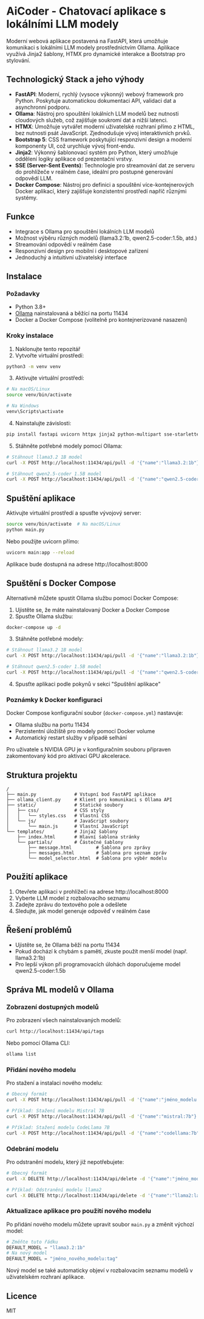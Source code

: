 # AiCoder - Chatovací aplikace s lokálními LLM modely

Moderní webová aplikace postavená na FastAPI, která umožňuje komunikaci s lokálními LLM modely prostřednictvím Ollama. Aplikace využívá Jinja2 šablony, HTMX pro dynamické interakce a Bootstrap pro stylování.

## Technologický Stack a jeho výhody

- **FastAPI**: Moderní, rychlý (vysoce výkonný) webový framework pro Python. Poskytuje automatickou dokumentaci API, validaci dat a asynchronní podporu.
- **Ollama**: Nástroj pro spouštění lokálních LLM modelů bez nutnosti cloudových služeb, což zajišťuje soukromí dat a nižší latenci.
- **HTMX**: Umožňuje vytvářet moderní uživatelské rozhraní přímo z HTML, bez nutnosti psát JavaScript. Zjednodušuje vývoj interaktivních prvků.
- **Bootstrap 5**: CSS framework poskytující responzivní design a moderní komponenty UI, což urychluje vývoj front-endu.
- **Jinja2**: Výkonný šablonovací systém pro Python, který umožňuje oddělení logiky aplikace od prezentační vrstvy.
- **SSE (Server-Sent Events)**: Technologie pro streamování dat ze serveru do prohlížeče v reálném čase, ideální pro postupné generování odpovědí LLM.
- **Docker Compose**: Nástroj pro definici a spouštění více-kontejnerových Docker aplikací, který zajišťuje konzistentní prostředí napříč různými systémy.

## Funkce

- Integrace s Ollama pro spouštění lokálních LLM modelů
- Možnost výběru různých modelů (llama3.2:1b, qwen2.5-coder:1.5b, atd.)
- Streamování odpovědí v reálném čase
- Responzivní design pro mobilní i desktopové zařízení
- Jednoduchý a intuitivní uživatelský interface

## Instalace

### Požadavky

- Python 3.8+
- [Ollama](https://ollama.ai/) nainstalovaná a běžící na portu 11434
- Docker a Docker Compose (volitelně pro kontejnerizované nasazení)

### Kroky instalace

1. Naklonujte tento repozitář
2. Vytvořte virtuální prostředí:

```bash
python3 -m venv venv
```

3. Aktivujte virtuální prostředí:

```bash
# Na macOS/Linux
source venv/bin/activate

# Na Windows
venv\Scripts\activate
```

4. Nainstalujte závislosti:

```bash
pip install fastapi uvicorn httpx jinja2 python-multipart sse-starlette pydantic
```

5. Stáhněte potřebné modely pomocí Ollama:

```bash
# Stáhnout llama3.2 1B model
curl -X POST http://localhost:11434/api/pull -d '{"name":"llama3.2:1b"}'

# Stáhnout qwen2.5-coder 1.5B model
curl -X POST http://localhost:11434/api/pull -d '{"name":"qwen2.5-coder:1.5b"}'
```

## Spuštění aplikace

Aktivujte virtuální prostředí a spusťte vývojový server:

```bash
source venv/bin/activate  # Na macOS/Linux
python main.py
```

Nebo použijte uvicorn přímo:

```bash
uvicorn main:app --reload
```

Aplikace bude dostupná na adrese http://localhost:8000

## Spuštění s Docker Compose

Alternativně můžete spustit Ollama službu pomocí Docker Compose:

1. Ujistěte se, že máte nainstalovaný Docker a Docker Compose
2. Spusťte Ollama službu:

```bash
docker-compose up -d
```

3. Stáhněte potřebné modely:

```bash
# Stáhnout llama3.2 1B model
curl -X POST http://localhost:11434/api/pull -d '{"name":"llama3.2:1b"}'

# Stáhnout qwen2.5-coder 1.5B model
curl -X POST http://localhost:11434/api/pull -d '{"name":"qwen2.5-coder:1.5b"}'
```

4. Spusťte aplikaci podle pokynů v sekci "Spuštění aplikace"

### Poznámky k Docker konfiguraci

Docker Compose konfigurační soubor (`docker-compose.yml`) nastavuje:
- Ollama službu na portu 11434
- Perzistentní úložiště pro modely pomocí Docker volume
- Automatický restart služby v případě selhání

Pro uživatele s NVIDIA GPU je v konfiguračním souboru připraven zakomentovaný kód pro aktivaci GPU akcelerace.

## Struktura projektu

```
/
├── main.py              # Vstupní bod FastAPI aplikace
├── ollama_client.py     # Klient pro komunikaci s Ollama API
├── static/              # Statické soubory
│   ├── css/             # CSS styly
│   │   └── styles.css   # Vlastní CSS
│   └── js/              # JavaScript soubory
│       └── main.js      # Vlastní JavaScript
└── templates/           # Jinja2 šablony
    ├── index.html       # Hlavní šablona stránky
    └── partials/        # Částečné šablony
        ├── message.html         # Šablona pro zprávy
        ├── messages.html        # Šablona pro seznam zpráv
        └── model_selector.html  # Šablona pro výběr modelu
```

## Použití aplikace

1. Otevřete aplikaci v prohlížeči na adrese http://localhost:8000
2. Vyberte LLM model z rozbalovacího seznamu
3. Zadejte zprávu do textového pole a odešlete
4. Sledujte, jak model generuje odpověď v reálném čase

## Řešení problémů

- Ujistěte se, že Ollama běží na portu 11434
- Pokud dochází k chybám s pamětí, zkuste použít menší model (např. llama3.2:1b)
- Pro lepší výkon při programovacích úlohách doporučujeme model qwen2.5-coder:1.5b

## Správa ML modelů v Ollama

### Zobrazení dostupných modelů

Pro zobrazení všech nainstalovaných modelů:

```bash
curl http://localhost:11434/api/tags
```

Nebo pomocí Ollama CLI:

```bash
ollama list
```

### Přidání nového modelu

Pro stažení a instalaci nového modelu:

```bash
# Obecný formát
curl -X POST http://localhost:11434/api/pull -d '{"name":"jméno_modelu:tag"}'

# Příklad: Stažení modelu Mistral 7B
curl -X POST http://localhost:11434/api/pull -d '{"name":"mistral:7b"}'

# Příklad: Stažení modelu CodeLlama 7B
curl -X POST http://localhost:11434/api/pull -d '{"name":"codellama:7b"}'
```

### Odebrání modelu

Pro odstranění modelu, který již nepotřebujete:

```bash
# Obecný formát
curl -X DELETE http://localhost:11434/api/delete -d '{"name":"jméno_modelu:tag"}'

# Příklad: Odstranění modelu llama2
curl -X DELETE http://localhost:11434/api/delete -d '{"name":"llama2:latest"}'
```

### Aktualizace aplikace pro použití nového modelu

Po přidání nového modelu můžete upravit soubor `main.py` a změnit výchozí model:

```python
# Změňte tuto řádku
DEFAULT_MODEL = "llama3.2:1b"
# Na nový model
DEFAULT_MODEL = "jméno_nového_modelu:tag"
```

Nový model se také automaticky objeví v rozbalovacím seznamu modelů v uživatelském rozhraní aplikace.

## Licence

MIT
